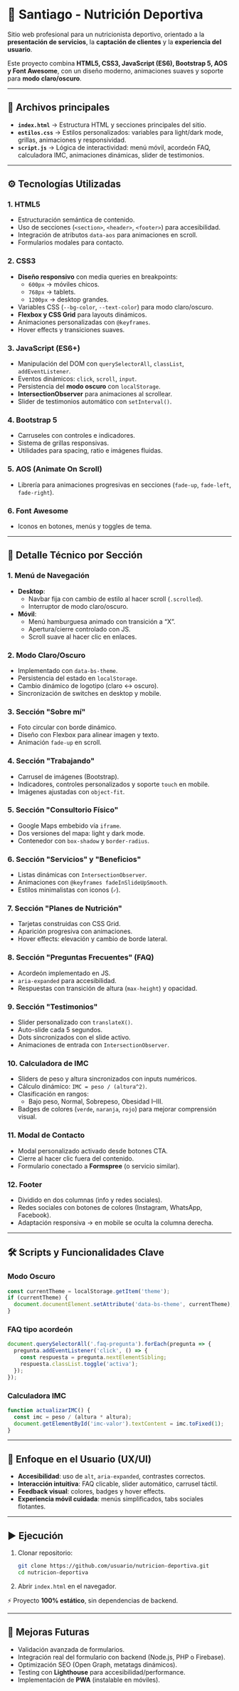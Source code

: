 # 🥗 Santiago - Nutrición Deportiva

Sitio web profesional para un nutricionista deportivo, orientado a la **presentación de servicios**, la **captación de clientes** y la **experiencia del usuario**.  

Este proyecto combina **HTML5, CSS3, JavaScript (ES6), Bootstrap 5, AOS y Font Awesome**, con un diseño moderno, animaciones suaves y soporte para **modo claro/oscuro**.  

---

## 📂 Archivos principales

- **`index.html`** → Estructura HTML y secciones principales del sitio.  
- **`estilos.css`** → Estilos personalizados: variables para light/dark mode, grillas, animaciones y responsividad.  
- **`script.js`** → Lógica de interactividad: menú móvil, acordeón FAQ, calculadora IMC, animaciones dinámicas, slider de testimonios.  

---

## ⚙️ Tecnologías Utilizadas

### 1. **HTML5**
- Estructuración semántica de contenido.  
- Uso de secciones (`<section>`, `<header>`, `<footer>`) para accesibilidad.  
- Integración de atributos `data-aos` para animaciones en scroll.  
- Formularios modales para contacto.  

### 2. **CSS3**
- **Diseño responsivo** con media queries en breakpoints:  
  - `600px` → móviles chicos.  
  - `768px` → tablets.  
  - `1200px` → desktop grandes.  
- Variables CSS (`--bg-color`, `--text-color`) para modo claro/oscuro.  
- **Flexbox y CSS Grid** para layouts dinámicos.  
- Animaciones personalizadas con `@keyframes`.  
- Hover effects y transiciones suaves.  

### 3. **JavaScript (ES6+)**
- Manipulación del DOM con `querySelectorAll`, `classList`, `addEventListener`.  
- Eventos dinámicos: `click`, `scroll`, `input`.  
- Persistencia del **modo oscuro** con `localStorage`.  
- **IntersectionObserver** para animaciones al scrollear.  
- Slider de testimonios automático con `setInterval()`.  

### 4. **Bootstrap 5**
- Carruseles con controles e indicadores.  
- Sistema de grillas responsivas.  
- Utilidades para spacing, ratio e imágenes fluidas.  

### 5. **AOS (Animate On Scroll)**
- Librería para animaciones progresivas en secciones (`fade-up`, `fade-left`, `fade-right`).  

### 6. **Font Awesome**
- Iconos en botones, menús y toggles de tema.  

---

## 🔎 Detalle Técnico por Sección

### **1. Menú de Navegación**
- **Desktop**:  
  - Navbar fija con cambio de estilo al hacer scroll (`.scrolled`).  
  - Interruptor de modo claro/oscuro.  
- **Móvil**:  
  - Menú hamburguesa animado con transición a “X”.  
  - Apertura/cierre controlado con JS.  
  - Scroll suave al hacer clic en enlaces.  

### **2. Modo Claro/Oscuro**
- Implementado con `data-bs-theme`.  
- Persistencia del estado en `localStorage`.  
- Cambio dinámico de logotipo (claro ↔ oscuro).  
- Sincronización de switches en desktop y mobile.  

### **3. Sección "Sobre mí"**
- Foto circular con borde dinámico.  
- Diseño con Flexbox para alinear imagen y texto.  
- Animación `fade-up` en scroll.  

### **4. Sección "Trabajando"**
- Carrusel de imágenes (Bootstrap).  
- Indicadores, controles personalizados y soporte `touch` en mobile.  
- Imágenes ajustadas con `object-fit`.  

### **5. Sección "Consultorio Físico"**
- Google Maps embebido vía `iframe`.  
- Dos versiones del mapa: light y dark mode.  
- Contenedor con `box-shadow` y `border-radius`.  

### **6. Sección "Servicios" y "Beneficios"**
- Listas dinámicas con `IntersectionObserver`.  
- Animaciones con `@keyframes fadeInSlideUpSmooth`.  
- Estilos minimalistas con iconos (`✓`).  

### **7. Sección "Planes de Nutrición"**
- Tarjetas construidas con CSS Grid.  
- Aparición progresiva con animaciones.  
- Hover effects: elevación y cambio de borde lateral.  

### **8. Sección "Preguntas Frecuentes" (FAQ)**
- Acordeón implementado en JS.  
- `aria-expanded` para accesibilidad.  
- Respuestas con transición de altura (`max-height`) y opacidad.  

### **9. Sección "Testimonios"**
- Slider personalizado con `translateX()`.  
- Auto-slide cada 5 segundos.  
- Dots sincronizados con el slide activo.  
- Animaciones de entrada con `IntersectionObserver`.  

### **10. Calculadora de IMC**
- Sliders de peso y altura sincronizados con inputs numéricos.  
- Cálculo dinámico: `IMC = peso / (altura^2)`.  
- Clasificación en rangos:  
  - Bajo peso, Normal, Sobrepeso, Obesidad I–III.  
- Badges de colores (`verde`, `naranja`, `rojo`) para mejorar comprensión visual.  

### **11. Modal de Contacto**
- Modal personalizado activado desde botones CTA.  
- Cierre al hacer clic fuera del contenido.  
- Formulario conectado a **Formspree** (o servicio similar).  

### **12. Footer**
- Dividido en dos columnas (info y redes sociales).  
- Redes sociales con botones de colores (Instagram, WhatsApp, Facebook).  
- Adaptación responsiva → en mobile se oculta la columna derecha.  

---

## 🛠️ Scripts y Funcionalidades Clave

### **Modo Oscuro**
```javascript
const currentTheme = localStorage.getItem('theme');
if (currentTheme) {
  document.documentElement.setAttribute('data-bs-theme', currentTheme);
}
```

### **FAQ tipo acordeón**
```javascript
document.querySelectorAll('.faq-pregunta').forEach(pregunta => {
  pregunta.addEventListener('click', () => {
    const respuesta = pregunta.nextElementSibling;
    respuesta.classList.toggle('activa');
  });
});
```

### **Calculadora IMC**
```javascript
function actualizarIMC() {
  const imc = peso / (altura * altura);
  document.getElementById('imc-valor').textContent = imc.toFixed(1);
}
```

---

## 🎨 Enfoque en el Usuario (UX/UI)

- **Accesibilidad**: uso de `alt`, `aria-expanded`, contrastes correctos.  
- **Interacción intuitiva**: FAQ clicable, slider automático, carrusel táctil.  
- **Feedback visual**: colores, badges y hover effects.  
- **Experiencia móvil cuidada**: menús simplificados, tabs sociales flotantes.  

---

## ▶️ Ejecución

1. Clonar repositorio:  
   ```bash
   git clone https://github.com/usuario/nutricion-deportiva.git
   cd nutricion-deportiva
   ```  
2. Abrir `index.html` en el navegador.  

⚡ Proyecto **100% estático**, sin dependencias de backend.  

---

## 🚀 Mejoras Futuras

- Validación avanzada de formularios.  
- Integración real del formulario con backend (Node.js, PHP o Firebase).  
- Optimización SEO (Open Graph, metatags dinámicos).  
- Testing con **Lighthouse** para accesibilidad/performance.  
- Implementación de **PWA** (instalable en móviles).  
